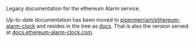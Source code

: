 Legacy documentation for the ethereum Alarm service.

Up-to-date documentation has been moved to [pipermerriam/ethereum-alarm-clock](https://github.com/pipermerriam/ethereum-alarm-clock/) and resides in the tree as [docs](https://github.com/pipermerriam/ethereum-alarm-clock/tree/master/docs). That is also the version served at [docs.ethereum-alarm-clock.com](http://docs.ethereum-alarm-clock.com/).
